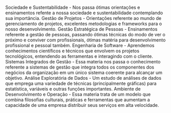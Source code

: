 








































































Sociedade e Sustentabilidade - Nos passa ótimas orientações e ensinamentos refente a nossa sociedade e sustentabilidade contemplando sua importância.
Gestão de Projetos - Orientações referente ao mundo de gerenciamento de projetos, excelentes metodologias e frameworks para o nosso desenvolvimento.
Gestão Estratégica de Pessoas - Ensinamentos referente a gestão de pessoas, passando ótimas técnicas do modo de ver o próximo e conviver com profissionais, ótimas matéria para desenvolvimento profissional e pessoal também.
Engenharia de Software - Aprendemos conhecimentos científicos e técnicos que envolvem os projetos tecnológicos, entendendo as ferramentas e interagindo com o cliente.
Sistemas Integrados de Gestão - Essa materia nos passa o conhecimento referente a sistemas de gestão que integra todos os componentes dos negócios da organização em um único sistema coerente para alcançar um objetivo.
Análise Exploratória de Dados - Um estudo de análises de dados que emprega uma variedade de técnicas (principalmente gráficas) para estatística, variáveis e outras funções importantes.
Ambiente de Desenvolvimento e Operação - Essa materia trata de um modelo que combina filosofias culturais, práticas e ferramentas que aumentam a capacidade de uma empresa distribuir seus serviços em alta velocidade.

